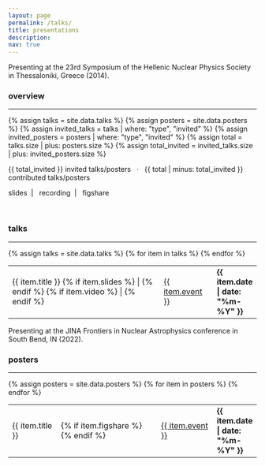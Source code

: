```yaml
---
layout: page
permalink: /talks/
title: presentations
description:
nav: true
---
```


<script type='text/javascript' src='https://d1bxh8uas1mnw7.cloudfront.net/assets/embed.js'></script>

<div class="row justify-content-sm-center">
    <div class="col-sm mt-3 mt-md-0">
        <img class="img-fluid" src="" alt="" title=""/>
    </div>
</div>
<div class="caption">
    Presenting at the 23rd Symposium of the Hellenic Nuclear Physics Society in Thessaloniki, Greece (2014).
</div>

### overview
---
{% assign talks = site.data.talks  %}
{% assign posters = site.data.posters  %}
{% assign invited_talks = talks | where: "type", "invited" %}
{% assign invited_posters = posters | where: "type", "invited" %}
{% assign total = talks.size | plus: posters.size %}
{% assign total_invited =  invited_talks.size | plus: invited_posters.size %}

{{ total_invited }} invited talks/posters  &nbsp; &middot; &nbsp; {{ total | minus: total_invited }} contributed talks/posters

<i class="fa fa-desktop"></i> slides &nbsp;| &nbsp; <i class="fa fa-video"></i> recording &nbsp;| &nbsp; <i class="ai ai-figshare"></i> figshare

<br>

<div class="news">  
   <h3>talks</h3>
  <hr>  
    <div class="table-responsive">
      <table class="table table-hover table-borderless">
        {% assign talks = site.data.talks  %}
      {% for item in talks %}
        <tr>
          <td>
           {{ item.title }}
           {% if item.slides %}
           | <a href="{{ site.baseurl }}/assets/talks/{{ item.slides}}" target="_blank"><i class="fa fa-desktop"></i></a>  
           {% endif %}
           {% if item.video %}
           | <a href="{{ item.video }}" target="_blank"><i class="fa fa-video"></i></a>  
           {% endif %}
          </td>
          <td>
           <a href="{{ item.page }}" target="_blank">{{ item.event }}</a>
          </td>
          <td  style="width: 15%"><strong>{{ item.date | date: "%m-%Y" }}</strong></td>
        </tr>
      {% endfor %}
      </table>
    </div>
</div>


<div class="row justify-content-sm-center">
    <div class="col-sm mt-3 mt-md-0">
        <img class="img-fluid" src="" alt="" title=""/>
    </div>
</div>
<div class="caption">
    Presenting at the JINA Frontiers in Nuclear Astrophysics conference in South Bend, IN (2022).
</div>

<div class="news">  
   <h3>posters</h3>
  <hr>  
    <div class="table-responsive">
      <table class="table table-hover table-borderless">
        {% assign posters = site.data.posters  %}
      {% for item in posters %}
        <tr>
          <td>
           {{ item.title }}
          </td>
          <td>
          {% if item.figshare %}
           <a href="https://doi.org/{{ item.figshare }}" target="_blank"><i class="ai ai-figshare ai-2x"></i></a>
          {% endif %}
          </td>
          <td>
           <a href="{{ item.page }}" target="_blank">{{ item.event }}</a>
          </td>
          <td  style="width: 15%"><strong>{{ item.date | date: "%m-%Y" }}</strong></td>
          </tr>
      {% endfor %}
      </table>
    </div>
</div>
